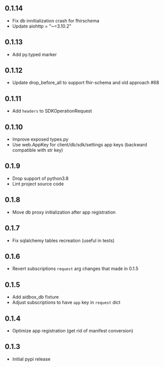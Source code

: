 ## 0.1.14

- Fix db innitialization crash for fhirschema
- Update aiohttp = "~=3.10.2"

## 0.1.13

- Add py.typed marker

## 0.1.12

- Update drop_before_all to support fhir-schema and old approach #68

## 0.1.11

- Add `headers` to SDKOperationRequest

## 0.1.10

- Improve exposed types.py
- Use web.AppKey for client/db/sdk/settings app keys (backward compatible with str key)

## 0.1.9

- Drop support of python3.8
- Lint project source code

## 0.1.8

- Move db proxy initialization after app registration

## 0.1.7

- Fix sqlalchemy tables recreation (useful in tests)

## 0.1.6

- Revert subscriptions `request` arg changes that made in 0.1.5

## 0.1.5

- Add aidbox_db fixture
- Adjust subscriptions to have `app` key in `request` dict

## 0.1.4

- Optimize app registration (get rid of manifest conversion)

## 0.1.3

- Initial pypi release
